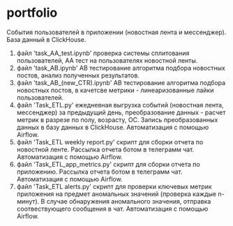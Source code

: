 # portfolio
События пользователей в приложении (новостная лента и мессенджер). 
База данный в ClickHouse.
1) файл 'task_AA_test.ipynb' проверка системы сплитования пользователей, АА тест на пользователях новостной ленты.
2) файл 'task_AB.ipynb' AB тестирование алгоритма подбора новостных постов, анализ полученных результатов.
3) файл 'task_AB_(new_CTR).ipynb' AB тестирование алгоритма подбора новостных постов, в качетсве метрики - линеаризованные лайки пользователей.
4) файл 'Task_ETL.py' ежедневная выгрузка событий (новостная лента, мессенджер) за предыдущий день, преобразование данных - расчет метрик в разрезе по полу, возрасту, ОС. Запись преобразованных данных в базу данных в ClickHouse. Автоматизация с помощью Airflow.
5) файл 'Task_ETL weekly report.py' скрипт для сборки отчета по новостной ленте. Рассылка отчета ботом в телеграмм чат. Автоматизация с помощью Airflow.
6) файл 'Task_ETL_app_metrics.py' скрипт для сборки отчета по приложению. Рассылка отчета ботом в телеграмм чат. Автоматизация с помощью Airflow.
7) файл 'Task_ETL alerts.py' скрипт для проверки ключевых метрик приложения на предмет аномальных значений (проверка каждые n-минут). В случае обнаружения аномального значения, отправка соотвествующего сообщения в чат. Автоматизация с помощью Airflow.
